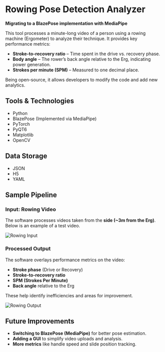 # Rowing Pose Detection Analyzer  

**Migrating to a BlazePose implementation with MediaPipe**  

This tool processes a minute-long video of a person using a rowing machine (Ergometer) to analyze their technique. It provides key performance metrics:  

- **Stroke-to-recovery ratio** – Time spent in the drive vs. recovery phase.  
- **Body angle** – The rower’s back angle relative to the Erg, indicating power generation.  
- **Strokes per minute (SPM)** – Measured to one decimal place.  

Being open-source, it allows developers to modify the code and add new analytics.  

## Tools & Technologies  

- Python  
- BlazePose (Implemented via MediaPipe) 
- PyTorch
- PyQT6
- Matplotlib
- OpenCV

## Data Storage

- JSON
- H5
- YAML

## Sample Pipeline
### Input: Rowing Video  
The software processes videos taken from the **side (~3m from the Erg)**. Below is an example of a test video.  

![Rowing Input](https://user-images.githubusercontent.com/50581493/142087383-226df071-a9a0-4e75-8716-1b0e55105d90.png)  

### Processed Output  
The software overlays performance metrics on the video:  

- **Stroke phase** (Drive or Recovery)  
- **Stroke-to-recovery ratio**  
- **SPM (Strokes Per Minute)**  
- **Back angle** relative to the Erg  

These help identify inefficiencies and areas for improvement.  

![Rowing Output](https://user-images.githubusercontent.com/50581493/142087072-3b37f476-4cfd-4176-8edf-3748d9c07eab.png)  

## Future Improvements  

- **Switching to BlazePose (MediaPipe)** for better pose estimation.  
- **Adding a GUI** to simplify video uploads and analysis.  
- **More metrics** like handle speed and slide position tracking.  
